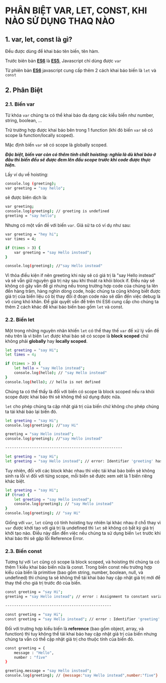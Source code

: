 # PHÂN BIỆT VAR, LET, CONST, KHI NÀO SỬ DỤNG THAQ NÀO

## 1. var, let, const là gì?
Đều được dùng để khai báo tên biến, tên hàm.

Trước biên bản [**ES6**](https://viblo.asia/p/ecmascript-es6-la-gi-overview-es6-gAm5y9RA5db) là [**ES5**](https://viblo.asia/p/hieu-ve-es5-es2015-va-typescript-m68Z0mXjlkG), Javascript chỉ dùng được `var`

Từ phiên bản [**ES6**](https://viblo.asia/p/ecmascript-es6-la-gi-overview-es6-gAm5y9RA5db) javascript cung cấp thêm 2 cách khai báo biến là `let` và `const`

## 2. Phân Biệt

### 2.1. Biến var
Từ khóa `var` chúng ta có thể khai báo đa dạng các kiểu biến như number, string, boolean, ...

Trừ trường hợp được khai báo bên trong 1 function (khi đó biến `var` sẽ có scope là function/locally scoped).

Mặc định biến `var` sẽ có scope là globally scoped.

***Đặc biệt, biến var còn có thêm tính chất hoisting: nghĩa là dù khai báo ở đâu thì biến đều sẽ được đem lên đầu scope trước khi code được thực hiện.***

Lấy ví dụ về hoisting:

```bash
console.log (greeting);
var greeting = "say hello";
```
sẽ được biên dịch là:
```bash
var greeting;
console.log(greeting); // greeting is undefined
greeting = "say hello";
```

Nhưng có một vấn đề với biến `var`. Giả sử ta có ví dụ như sau:
```bash
var greeting = "hey hi";
var times = 4;

if (times > 3) {
    var greeting = "say Hello instead";
}

console.log(greeting); //"say Hello instead"
```
Vì thỏa điều kiện if nên greeting khi này sẽ có giá trị là "say Hello instead" và sẽ vẫn giữ nguyên giá trị này sau khi thoát ra khỏi block if. Điều này sẽ không có gây vấn đề gì nhưng nếu trong trường hợp code của chúng ta lên đến hàng trăm, hàng nghìn dòng code, hoặc chúng ta cũng không biết được giá trị của biến liệu có bị thay đổi ở đoạn code nào sẽ dẫn đến việc debug là vô cùng khó khăn. Để giải quyết vấn đề trên thì ES6 cung cấp cho chúng ta thêm 2 cách khác để khai báo biến bao gồm `let` và const.

### 2.2. Biến let
Một trong những nguyên nhân khiến `let` có thể thay thế `var` để xử lý vấn đề nêu trên là vì
biến `let` được khai báo sẽ có scope là **block scoped** chứ không phải **globally** hay **locally scoped**.

```bash
let greeting = "say Hi";
let times = 4;

if (times > 3) {
    let hello = "say Hello instead";
    console.log(hello); // "say Hello instead"
}
console.log(hello); // hello is not defined
```

Chúng ta có thế thấy là đối với biến có scope là block scoped nếu ra khỏi scope được khai báo thì sẽ không thể sử dụng được nữa.

`let` cho phép chúng ta cập nhật giá trị của biến chứ không cho phép chúng ta tái khái báo lại biến đó.

```bash
let greeting = "say Hi";
console.log(greeting); //"say Hi"

greeting = "say Hello instead";
console.log(greeting); //"say Hello instead"

-----------------------------------------------------

let greeting = "say Hi";
let greeting = "say Hello instead"; // error: Identifier 'greeting' has already been declared
```

Tuy nhiên, đối với các block khác nhau thì việc tái khai báo biến sẽ không sinh ra lỗi vì đối với từng scope, mỗi biến sẽ được xem xét là 1 biến riêng khác biệt.

```bash
let greeting = "say Hi";
if (true) {
    let greeting = "say Hello instead";
    console.log(greeting); // "say Hello instead"
}
console.log(greeting); // "say Hi"
```

Giống với `var`, `let` cũng có tính hoisting tuy nhiên lại khác nhau ở chỗ thay vì `var` được khởi tạo với giá trị là undefined thì `let` sẽ không có bất kỳ giá trị khởi tạo nào. Điều này dẫn đến việc nếu chúng ta sử dụng biến `let` trước khi khai báo thì sẽ gặp lỗi Reference Error.

### 2.3. Biến const
Tương tự với `let` cũng có scope là block scoped, và hoisting thì chúng ta có thêm 1 kiểu khai báo biến nữa là const. Trong biến const nếu trường hợp kiểu của biến là primitive (bao gồm string, number, boolean, null, và undefined) thì chúng ta sẽ không thể tái khai báo hay cập nhật giá trị mới để thay thế cho giá trị trước đó của biến.

```bash
const greeting = "say Hi";
greeting = "say Hello instead"; // error : Assignment to constant variable.

------------------------------------------------

const greeting = "say Hi";
const greeting = "say Hello instead"; // error : Identifier 'greeting' has already been declared
```

Đối với trường hợp kiểu biến là **reference** (bao gồm object, array, và function) thì tuy không thể tái khai báo hay cập nhật giá trị của biến nhưng chúng ta vẫn có thể cập nhật giá trị cho thuộc tính của biến đó.

```bash
const greeting = {
    message : "Hello",
    number : "five"
}

greeting.message = "say Hello instead";
console.log(greeting); // {message:"say Hello instead",number:"five"}
```
